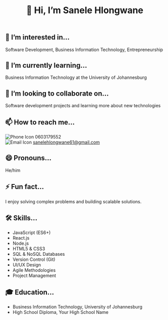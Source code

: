 <!DOCTYPE html>
<html lang="en">
<head>
  <meta charset="UTF-8">
  <meta name="viewport" content="width=device-width, initial-scale=1.0">
  <!-- Title and external stylesheet link -->
  <link rel="stylesheet" href="styles.css">
</head>
<body>
  <!-- Content section -->
  <div class="container">
    <header>
      <h1>👋 Hi, I’m Sanele Hlongwane</h1>
    </header>
    <section>
      <div class="info-item">
        <h2>👀 I’m interested in...</h2>
        <p>Software Development, Business Information Technology, Entrepreneurship</p>
      </div>
      <div class="info-item">
        <h2>🌱 I’m currently learning...</h2>
        <p>Business Information Technology at the University of Johannesburg</p>
      </div>
      <div class="info-item">
        <h2>💞️ I’m looking to collaborate on...</h2>
        <p>Software development projects and learning more about new technologies</p>
      </div>
      <div class="info-item">
        <h2>📫 How to reach me...</h2>
        <p class="contact-info">
          <img src="phone-icon.png" alt="Phone Icon"> 0603179552 <br>
          <img src="email-icon.png" alt="Email Icon"> <a href="mailto:sanelehlongwane61@gmail.com">sanelehlongwane61@gmail.com</a>
        </p>
      </div>
      <div class="info-item">
        <h2>😄 Pronouns...</h2>
        <p>He/him</p>
      </div>
      <div class="info-item">
        <h2>⚡ Fun fact...</h2>
        <p class="fun-fact">I enjoy solving complex problems and building scalable solutions.</p>
      </div>
      <div class="info-item skills">
        <h2>🛠️ Skills...</h2>
        <ul>
          <li>JavaScript (ES6+)</li>
          <li>React.js</li>
          <li>Node.js</li>
          <li>HTML5 & CSS3</li>
          <li>SQL & NoSQL Databases</li>
          <li>Version Control (Git)</li>
          <li>UI/UX Design</li>
          <li>Agile Methodologies</li>
          <li>Project Management</li>
        </ul>
      </div>
      <div class="info-item education">
        <h2>🎓 Education...</h2>
        <ul>
          <li>Business Information Technology, University of Johannesburg</li>
          <li>High School Diploma, Your High School Name</li>
        </ul>
      </div>
    </section>
  </div>
</body>
</html>
